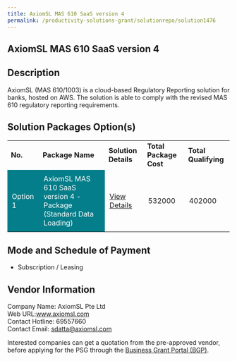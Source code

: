 ```yaml
---
title: AxiomSL MAS 610 SaaS version 4
permalink: /productivity-solutions-grant/solutionrepo/solution1476
---
```


## AxiomSL MAS 610 SaaS version 4

## Description

AxiomSL (MAS 610/1003) is a cloud-based Regulatory Reporting solution for banks, hosted on AWS. The solution is able to comply with the revised MAS 610 regulatory reporting requirements. 

## Solution Packages Option(s)

<table>
<tr>
<td><b>No.</b></td>
<td><b>Package Name</b></td>
<td><b>Solution Details</b></td>
<td><b>Total Package Cost</b></td>
<td><b>Total Qualifying</b></td>
</tr>
<tr>
<td style='padding: 10px; background-color: #037E8A; color: #FFFFFF;'>Option 1</td>
<td style='padding: 10px; background-color: #037E8A; color: #FFFFFF;'>AxiomSL MAS 610 SaaS version 4 - Package (Standard Data Loading)</td>
<td style='padding: 10px;'><a href='https://www.gobusiness.gov.sg/images/psg/Desensitised_AxiomSL_Annex_3_Part_2.pdf' target='_blank'>View Details</a></td>
<td style='padding: 10px;'>532000</td>
<td style='padding: 10px;'>402000</td>
</tr>
</table>

## Mode and Schedule of Payment

 - Subscription / Leasing

## Vendor Information

 Company Name: AxiomSL Pte Ltd<br>Web URL:www.axiomsl.com<br>Contact Hotline: 69557660<br>Contact Email: sdatta@axiomsl.com<br>

Interested companies can get a quotation from the pre-approved vendor, before applying for the PSG through the <a href='https://www.businessgrants.gov.sg/' target='_blank' rel='noopener'>Business Grant Portal (BGP)</a>.

<script src="/jquery/resize-tables.js"></script>
